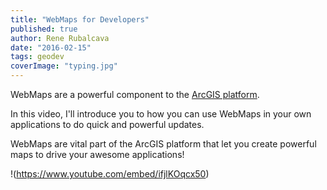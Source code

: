```yaml
---
title: "WebMaps for Developers"
published: true
author: Rene Rubalcava
date: "2016-02-15"
tags: geodev
coverImage: "typing.jpg"
---
```


WebMaps are a powerful component to the [ArcGIS platform](http://www.esri.com/software/arcgis/arcgisonline).

In this video, I'll introduce you to how you can use WebMaps in your own applications to do quick and powerful updates.

WebMaps are vital part of the ArcGIS platform that let you create powerful maps to drive your awesome applications!

!(https://www.youtube.com/embed/ifjlKOqcx50)
